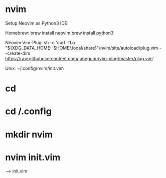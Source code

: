 # nvim
Setup Neovim as Python3 IDE:

Homebrew:
  brew install neovim
  brew install python3
  
Neovim Vim-Plug:
  sh -c 'curl -fLo "${XDG_DATA_HOME:-$HOME/.local/share}"/nvim/site/autoload/plug.vim --create-dirs \
       https://raw.githubusercontent.com/junegunn/vim-plug/master/plug.vim'
       
Unix:
  ~/.config/nvim/init.vim
  # cd
  # cd /.config
  # mkdir nvim
  # nvim init.vim
  
--> init.vim

    

 
